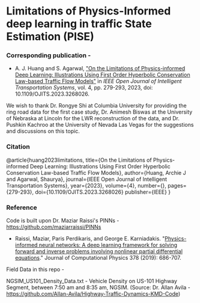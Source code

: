 # Limitations of Physics-Informed deep learning in traffic State Estimation (PISE) 

### Corresponding publication -   

  - A. J. Huang and S. Agarwal, ["On the Limitations of Physics-informed Deep Learning: Illustrations Using First Order Hyperbolic Conservation Law-based Traffic Flow Models"](https://ieeexplore.ieee.org/document/10105558) in *IEEE Open Journal of Intelligent Transportation Systems*, vol. 4, pp. 279-293, 2023, doi: 10.1109/OJITS.2023.3268026.
  
We wish to thank Dr. Rongye Shi at Columbia University for providing the ring road data for the first case study, Dr. Animesh Biswas at the University of Nebraska at Lincoln for the LWR reconstruction of the data, and Dr. Pushkin Kachroo at the University of Nevada Las Vegas for the suggestions and discussions on this topic.

### Citation

@article{huang2023limitations,
      title={On the Limitations of Physics-informed Deep Learning: Illustrations   Using First Order Hyperbolic Conservation Law-based Traffic Flow Models},
      author={Huang, Archie J and Agarwal, Shaurya},
      journal={IEEE Open Journal of Intelligent Transportation Systems},
      year={2023},
      volume={4},
      number={},
      pages={279-293},
      doi={10.1109/OJITS.2023.3268026}
      publisher={IEEE}
}

### Reference

Code is built upon Dr. Maziar Raissi's PINNs - https://github.com/maziarraissi/PINNs 

- Raissi, Maziar, Paris Perdikaris, and George E. Karniadakis. "[Physics-informed neural networks: A deep learning framework for solving forward and inverse problems involving nonlinear partial differential equations](https://www.sciencedirect.com/science/article/pii/S0021999118307125)." Journal of Computational Physics 378 (2019): 686-707.

Field Data in this repo -       

NGSIM_US101_Density_Data.txt  - Vehicle Density on US-101 Highway Segment, between 7:50 am and 8:35 am, NGSIM. (Source: Dr. Allan Avila - https://github.com/Allan-Avila/Highway-Traffic-Dynamics-KMD-Code)
